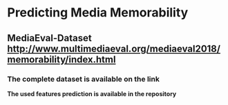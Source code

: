 # Predicting Media Memorability 
## MediaEval-Dataset http://www.multimediaeval.org/mediaeval2018/memorability/index.html
### The complete dataset is available on the link
**The used features prediction is available in the repository**


